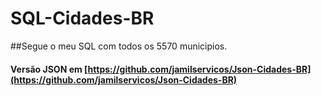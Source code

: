 # SQL-Cidades-BR
##Segue o meu SQL com todos os 5570 municipios. 
#### Versão JSON em [https://github.com/jamilservicos/Json-Cidades-BR](https://github.com/jamilservicos/Json-Cidades-BR)
